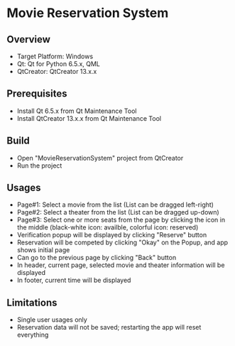 # Movie Reservation System 

## Overview

- Target Platform: Windows
- Qt: Qt for Python 6.5.x, QML
- QtCreator: QtCreator 13.x.x


## Prerequisites
- Install Qt 6.5.x from Qt Maintenance Tool
- Install QtCreator 13.x.x from Qt Maintenance Tool


## Build
- Open "MovieReservationSystem" project from QtCreator
- Run the project


## Usages
- Page#1: Select a movie from the list (List can be dragged left-right)
- Page#2: Select a theater from the list (List can be dragged up-down)
- Page#3: Select one or more seats from the page by clicking the icon in the middle
  (black-white icon: availble, colorful icon: reserved) 
- Verification popup will be displayed by clicking "Reserve" button
- Reservation will be competed by clicking "Okay" on the Popup, and app shows initial page
- Can go to the previous page by clicking "Back" button
- In header, current page, selected movie and theater information will be displayed
- In footer, current time will be displayed


## Limitations
- Single user usages only
- Reservation data will not be saved; restarting the app will reset everything
